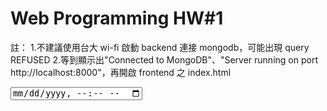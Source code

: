 # Web Programming HW#1

註： 
1.不建議使用台大 wi-fi 啟動 backend 連接 mongodb，可能出現 query REFUSED 
2.等到顯示出"Connected to MongoDB"、"Server running on port http://localhost:8000"，再開啟 frontend 之 index.html

<input type="datetime-local" id="...">